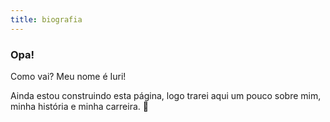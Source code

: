 ```yaml
---
title: biografia
---
```


### Opa!

Como vai? Meu nome é Iuri! 

Ainda estou construindo esta página, logo trarei aqui um pouco sobre mim, minha história e minha carreira. 💪

